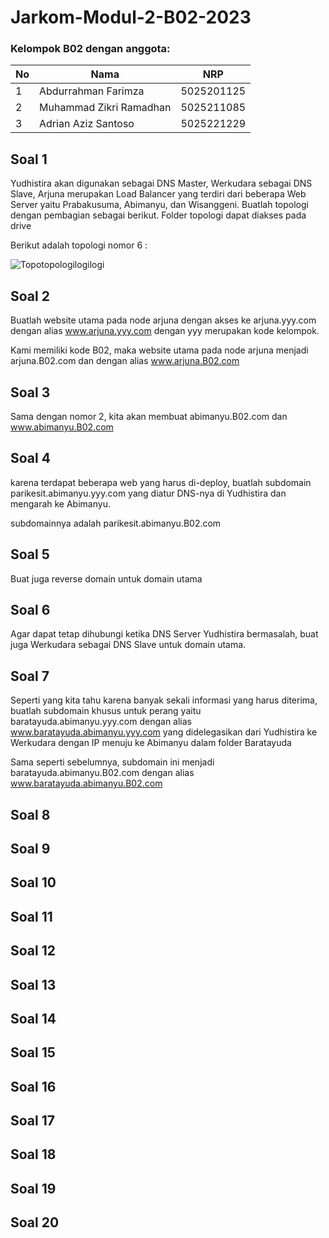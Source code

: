 # Jarkom-Modul-2-B02-2023

### Kelompok B02 dengan anggota:
| **No** | **Nama** | **NRP** | 
| ------------- | ------------- | --------- |
| 1 | Abdurrahman Farimza  | 5025201125 | 
| 2 | Muhammad Zikri Ramadhan | 5025211085 |
| 3 | Adrian Aziz Santoso | 5025221229 |

## Soal 1
Yudhistira akan digunakan sebagai DNS Master, Werkudara sebagai DNS Slave, Arjuna merupakan Load Balancer yang terdiri dari beberapa Web Server yaitu Prabakusuma, Abimanyu, dan Wisanggeni. Buatlah topologi dengan pembagian sebagai berikut. Folder topologi dapat diakses pada drive

Berikut adalah topologi nomor 6 :

![Topotopologilogilogi](https://github.com/zikrirmdhn/Jarkom-Modul-2-B02-2023/assets/97161145/83d8b708-f072-4318-9d82-8042b9ffea49)

## Soal 2
Buatlah website utama pada node arjuna dengan akses ke arjuna.yyy.com dengan alias www.arjuna.yyy.com dengan yyy merupakan kode kelompok.

Kami memiliki kode B02, maka website utama pada node arjuna menjadi arjuna.B02.com dan dengan alias www.arjuna.B02.com

## Soal 3
Sama dengan nomor 2, kita akan membuat abimanyu.B02.com dan www.abimanyu.B02.com

## Soal 4
karena terdapat beberapa web yang harus di-deploy, buatlah subdomain parikesit.abimanyu.yyy.com yang diatur DNS-nya di Yudhistira dan mengarah ke Abimanyu.

subdomainnya adalah parikesit.abimanyu.B02.com

## Soal 5
Buat juga reverse domain untuk domain utama

## Soal 6
Agar dapat tetap dihubungi ketika DNS Server Yudhistira bermasalah, buat juga Werkudara sebagai DNS Slave untuk domain utama.

## Soal 7
Seperti yang kita tahu karena banyak sekali informasi yang harus diterima, buatlah subdomain khusus untuk perang yaitu baratayuda.abimanyu.yyy.com dengan alias www.baratayuda.abimanyu.yyy.com yang didelegasikan dari Yudhistira ke Werkudara dengan IP menuju ke Abimanyu dalam folder Baratayuda

Sama seperti sebelumnya, subdomain ini menjadi baratayuda.abimanyu.B02.com dengan alias www.baratayuda.abimanyu.B02.com

## Soal 8

## Soal 9

## Soal 10

## Soal 11

## Soal 12

## Soal 13

## Soal 14

## Soal 15

## Soal 16

## Soal 17

## Soal 18

## Soal 19

## Soal 20
